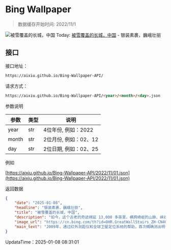 # Bing Wallpaper

> 数据缓存开始时间: 2022/11/1

![被雪覆盖的长城，中国](https://cn.bing.com/th?id=OHR.GreatWallStairs_ZH-CN4045949792_1920x1080.webp)
Today: [被雪覆盖的长城，中国](https://cn.bing.com/th?id=OHR.GreatWallStairs_ZH-CN4045949792_1920x1080.webp) - 银装素裹，巍峨壮丽

## 接口

接口地址：

```html
https://aixiu.github.io/Bing-Wallpaper-API/
```

请求方式：

```html
https://aixiu.github.io/Bing-Wallpaper-API/<year>/<month>/<day>.json
```

参数说明

| 参数 | 类型 | 说明 |
| - | - | - |
| year | str | 4位年份, 例如：2022 |
| month | str | 2位月份, 例如：02、12 |
| day | str | 2位日期, 例如：02、25 |

例如

[https://aixiu.github.io/Bing-Wallpaper-API/2022/11/01.json](https://aixiu.github.io/Bing-Wallpaper-API/2022/11/01.json)

返回数据

```json
{
    "date": "2025-01-08",
    "headline": "银装素裹，巍峨壮丽",
    "title": "被雪覆盖的长城，中国",
    "description": "如今，这个古老的奇迹绵延 13,000 多英里，横跨崎岖的山脉、峡谷和数千年前修建的沙漠防御工事。长城上有陡峭的壕沟和瞭望塔，用以抵御入侵者。徒步攀登长城可以近距离感受这一历史地标，体验独特的长城之旅。从保存完好的慕田峪长城，到人迹罕至、最原始、最险峻的箭扣长城，每段长城的体验都不尽相同，有些台阶像梯子一样高。中国长城不仅仅是一堵墙，它还象征着坚韧和力量。今天，我们攀登长城，就是用顽强的毅力向更高的地方攀登！",
    "image_url": "https://cn.bing.com/th?id=OHR.GreatWallStairs_ZH-CN4045949792_1920x1080.webp",
    "main_text": "2009年，通过红外测距仪和全球卫星定位系统的帮助，首次精确测出明长城的总长度为8851.8千米。2015年3月至4月，在宁夏和甘肃交界地段黄河内岸，新发现了9段总长度超过10公里的长城遗址。"
}
```

UpdataTime：2025-01-08 08:31:01
